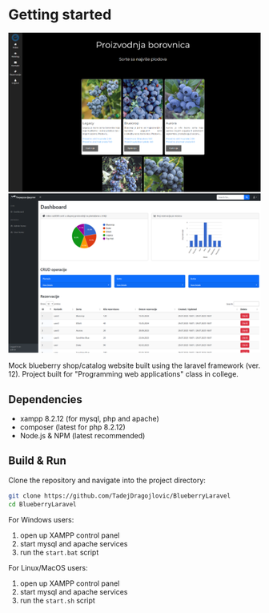 # Getting started

![User page example](screenshots/home.png "User home view")
![Admin dashboard example](screenshots/admin.png "Admin dashboard")

Mock blueberry shop/catalog website built using the laravel framework (ver. 12).
Project built for "Programming web applications" class in college.

## Dependencies
- xampp 8.2.12 (for mysql, php and apache)
- composer (latest for php 8.2.12)
- Node.js & NPM (latest recommended)

## Build & Run
Clone the repository and navigate into the project directory:
```bash
git clone https://github.com/TadejDragojlovic/BlueberryLaravel
cd BlueberryLaravel
```

For Windows users: 
1. open up XAMPP control panel
2. start mysql and apache services
3. run the `start.bat` script

For Linux/MacOS users:
1. open up XAMPP control panel
2. start mysql and apache services
3. run the `start.sh` script